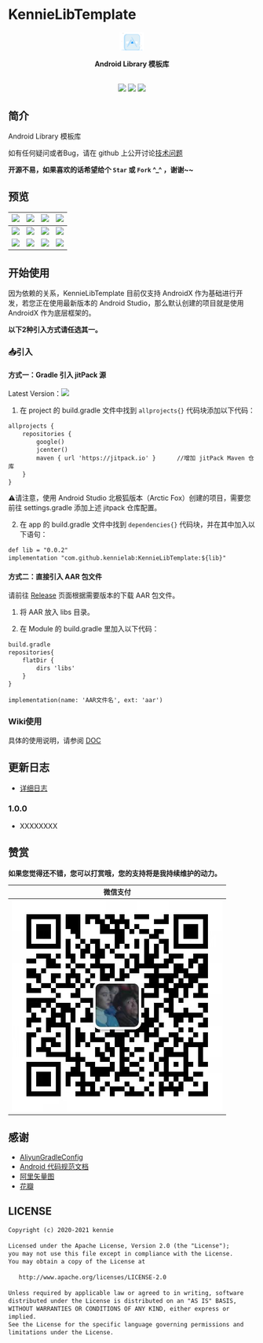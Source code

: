 # KennieLibTemplate

<p align="center"><img src="./resources/screenshots/logo.png" width="10%"/></p>

<p align="center">
    <strong>Android Library 模板库</strong>
    <br>
    <!-- <a href="https://kennielab.github.io/KennieLetterIndexBar/">使用文档</a> -->
    <br>
</p>

<p align="center">
<img src="https://img.shields.io/badge/language-java-blue.svg"/>
<img src="https://img.shields.io/badge/language-kotlin-orange.svg"/>
<img src="https://img.shields.io/badge/license-Apache-green.svg"/>
</p>



## 简介

Android Library 模板库

如有任何疑问或者Bug，请在 github 上公开讨论[技术问题](https://github.com/kennielab/KennieLetterIndexBar/issues)

**开源不易，如果喜欢的话希望给个 `Star` 或 `Fork` ^_^ ，谢谢~~**


## 预览

<!-- <img src="./resources/screenshots/screenshot_01.jpg" width="50%"/> -->

| ![](resources/screenshots/01.jpg) | ![](resources/screenshots/02.jpg) | ![](resources/screenshots/03.jpg) | ![](resources/screenshots/04.jpg) |
| --- | --- | --- | --- |
| ![](resources/screenshots/05.jpg) | ![](resources/screenshots/06.jpg) | ![](art/07.jpg) | ![](resources/screenshots/08.jpg) |
| ![](resources/screenshots/01.gif) | ![](resources/screenshots/02.gif) | ![](art/03.gif) | ![](resources/screenshots/04.gif) |


## 开始使用
因为依赖的关系，KennieLibTemplate 目前仅支持 AndroidX 作为基础进行开发，若您正在使用最新版本的 Android Studio，那么默认创建的项目就是使用 AndroidX 作为底层框架的。

**以下2种引入方式请任选其一。**

### 📥引入

#### 方式一：Gradle 引入  jitPack 源

<div>

Latest Version：[![](https://jitpack.io/v/kennielab/KennieLibTemplate.svg)](https://jitpack.io/#kennielab/KennieLibTemplate)

1) 在 project 的 build.gradle 文件中找到 `allprojects{}` 代码块添加以下代码：

```
allprojects {
    repositories {
        google()
        jcenter()
        maven { url 'https://jitpack.io' }      //增加 jitPack Maven 仓库
    }
}
```

⚠️请注意，使用 Android Studio 北极狐版本（Arctic Fox）创建的项目，需要您前往 settings.gradle 添加上述 jitpack 仓库配置。

2) 在 app 的 build.gradle 文件中找到 `dependencies{}` 代码块，并在其中加入以下语句：

```
def lib = "0.0.2"
implementation "com.github.kennielab:KennieLibTemplate:${lib}"
```

#### 方式二：直接引入 AAR 包文件

请前往 [Release](https://github.com/kongzue/KennieLibTemplate/releases) 页面根据需要版本的下载 AAR 包文件。

1) 将 AAR 放入 libs 目录。

2) 在 Module 的 build.gradle 里加入以下代码：

```
build.gradle
repositories{
    flatDir {
        dirs 'libs'
    }
}

implementation(name: 'AAR文件名', ext: 'aar')
```

### Wiki使用

具体的使用说明，请参阅 [DOC](https://kennielab.github.io/KennieLibTemplate/)

## 更新日志
- [详细日志](./UPDATELOG.md)

### 1.0.0

- XXXXXXXX

## 赞赏

**如果您觉得还不错，您可以打赏哦，您的支持将是我持续维护的动力。**

|  微信支付 |
|--|
|  ![SMOOTH](./resources/pay/微信支付.jpg) |

## 感谢

- [AliyunGradleConfig](https://github.com/gzu-liyujiang/AliyunGradleConfig)
- [Android 代码规范文档](https://gitee.com/getActivity/AndroidCodeStandard)
- [阿里矢量图](https://www.iconfont.cn/)
- [花瓣](https://huaban.com/)

## LICENSE

```
Copyright (c) 2020-2021 kennie

Licensed under the Apache License, Version 2.0 (the "License");
you may not use this file except in compliance with the License.
You may obtain a copy of the License at

   http://www.apache.org/licenses/LICENSE-2.0

Unless required by applicable law or agreed to in writing, software
distributed under the License is distributed on an "AS IS" BASIS,
WITHOUT WARRANTIES OR CONDITIONS OF ANY KIND, either express or implied.
See the License for the specific language governing permissions and
limitations under the License.
```